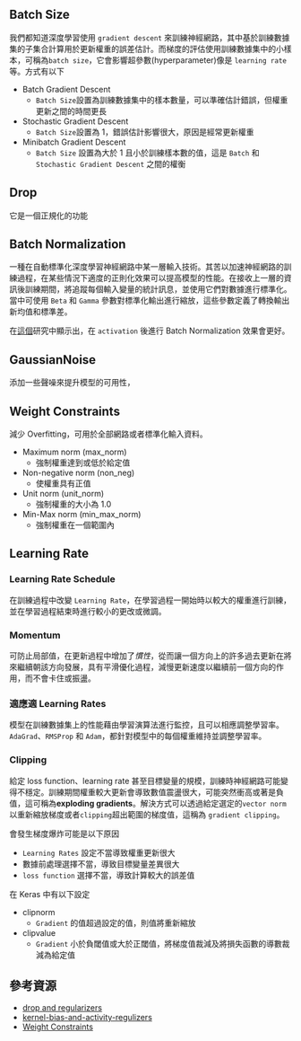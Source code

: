 ## Batch Size
我們都知道深度學習使用 `gradient descent` 來訓練神經網路，其中基於訓練數據集的子集合計算用於更新權重的誤差估計。而梯度的評估使用訓練數據集中的小樣本，可稱為`batch size`，它會影響超參數(hyperparameter)像是 `learning rate`等。方式有以下

- Batch Gradient Descent
    - `Batch Size`設置為訓練數據集中的樣本數量，可以準確估計錯誤，但權重更新之間的時間更長
- Stochastic Gradient Descent
    - `Batch Size`設置為 1，錯誤估計影響很大，原因是經常更新權重
- Minibatch Gradient Descent
    - `Batch Size` 設置為大於 1 且小於訓練樣本數的值，這是 `Batch` 和 `Stochastic Gradient Descent` 之間的權衡
## Drop

它是一個正規化的功能

## Batch Normalization
一種在自動標準化深度學習神經網路中某一層輸入技術。其苦以加速神經網路的訓練過程，在某些情況下適度的正則化效果可以提高模型的性能。在接收上一層的資訊後訓練期間，將追蹤每個輸入變量的統計訊息，並使用它們對數據進行標準化。當中可使用 `Beta` 和 `Gamma` 參數對標準化輸出進行縮放，這些參數定義了轉換輸出新均值和標準差。

在[這個](https://github.com/ducha-aiki/caffenet-benchmark/blob/master/batchnorm.md)研究中顯示出，在 `activation` 後進行 Batch Normalization 效果會更好。

## GaussianNoise
添加一些聲噪來提升模型的可用性，

## Weight Constraints

減少 Overfitting，可用於全部網路或者標準化輸入資料。

- Maximum norm (max_norm)
    - 強制權重達到或低於給定值
- Non-negative norm (non_neg)
    - 使權重具有正值
- Unit norm (unit_norm)
    - 強制權重的大小為 1.0
- Min-Max norm (min_max_norm)
    - 強制權重在一個範圍內

## Learning Rate

### Learning Rate Schedule
在訓練過程中改變 `Learning Rate`，在學習過程一開始時以較大的權重進行訓練，並在學習過程結束時進行較小的更改或微調。


### Momentum

可防止局部值，在更新過程中增加了*慣性*，從而讓一個方向上的許多過去更新在將來繼續朝該方向發展，具有平滑優化過程，減慢更新速度以繼續前一個方向的作用，而不會卡住或振盪。

### 適應適 Learning Rates
模型在訓練數據集上的性能藉由學習演算法進行監控，且可以相應調整學習率。`AdaGrad`、`RMSProp` 和 `Adam`，都針對模型中的每個權重維持並調整學習率。

### Clipping
給定 loss function、learning rate 甚至目標變量的規模，訓練時神經網路可能變得不穩定。訓練期間權重較大更新會導致數值震盪很大，可能突然衝高或著是負值，這可稱為**exploding gradients**。解決方式可以透過給定選定的`vector norm`以重新縮放梯度或者`clipping`超出範圍的梯度值，這稱為 `gradient clipping`。

會發生梯度爆炸可能是以下原因
- `Learning Rates` 設定不當導致權重更新很大
- 數據前處理選擇不當，導致目標變量差異很大
- `loss function` 選擇不當，導致計算較大的誤差值

在 Keras 中有以下設定
- clipnorm
    - `Gradient` 的值超過設定的值，則值將重新縮放
- clipvalue
    - `Gradient` 小於負閾值或大於正閾值，將梯度值裁減及將損失函數的導數裁減為給定值

## 參考資源

- [drop and regularizers](https://towardsdatascience.com/simplified-math-behind-dropout-in-deep-learning-6d50f3f47275)
- [kernel-bias-and-activity-regulizers](https://stats.stackexchange.com/questions/383310/what-is-the-difference-between-kernel-bias-and-activity-regulizers-and-when-t)
- [Weight Constraints](https://machinelearningmastery.com/how-to-reduce-overfitting-in-deep-neural-networks-with-weight-constraints-in-keras/)